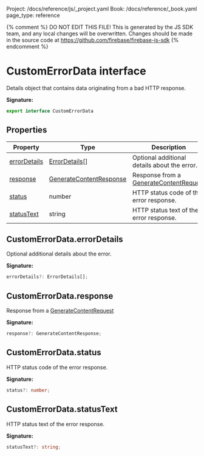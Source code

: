 Project: /docs/reference/js/_project.yaml
Book: /docs/reference/_book.yaml
page_type: reference

{% comment %}
DO NOT EDIT THIS FILE!
This is generated by the JS SDK team, and any local changes will be
overwritten. Changes should be made in the source code at
https://github.com/firebase/firebase-js-sdk
{% endcomment %}

# CustomErrorData interface
Details object that contains data originating from a bad HTTP response.

<b>Signature:</b>

```typescript
export interface CustomErrorData 
```

## Properties

|  Property | Type | Description |
|  --- | --- | --- |
|  [errorDetails](./vertexai-preview.customerrordata.md#customerrordataerrordetails) | [ErrorDetails](./vertexai-preview.errordetails.md#errordetails_interface)<!-- -->\[\] | Optional additional details about the error. |
|  [response](./vertexai-preview.customerrordata.md#customerrordataresponse) | [GenerateContentResponse](./vertexai-preview.generatecontentresponse.md#generatecontentresponse_interface) | Response from a [GenerateContentRequest](./vertexai-preview.generatecontentrequest.md#generatecontentrequest_interface) |
|  [status](./vertexai-preview.customerrordata.md#customerrordatastatus) | number | HTTP status code of the error response. |
|  [statusText](./vertexai-preview.customerrordata.md#customerrordatastatustext) | string | HTTP status text of the error response. |

## CustomErrorData.errorDetails

Optional additional details about the error.

<b>Signature:</b>

```typescript
errorDetails?: ErrorDetails[];
```

## CustomErrorData.response

Response from a [GenerateContentRequest](./vertexai-preview.generatecontentrequest.md#generatecontentrequest_interface)

<b>Signature:</b>

```typescript
response?: GenerateContentResponse;
```

## CustomErrorData.status

HTTP status code of the error response.

<b>Signature:</b>

```typescript
status?: number;
```

## CustomErrorData.statusText

HTTP status text of the error response.

<b>Signature:</b>

```typescript
statusText?: string;
```
